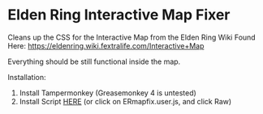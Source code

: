 # Elden Ring Interactive Map Fixer

Cleans up the CSS for the Interactive Map from the Elden Ring Wiki
Found Here: https://eldenring.wiki.fextralife.com/Interactive+Map

Everything should be still functional inside the map. 

Installation:

1) Install Tampermonkey (Greasemonkey 4 is untested)
2) Install Script <a href='https://raw.githubusercontent.com/GCSkater/EldenRing-Userscript/master/ERmapfix.user.js'>HERE<a/> (or click on ERmapfix.user.js, and click Raw)
